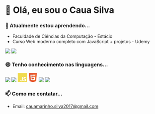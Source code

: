 # 👋 Olá, eu sou o Caua Silva

### 🌱 Atualmente estou aprendendo...
  - Faculdade de Ciências da Computação - Estácio
  - Curso Web moderno completo com JavaScript + projetos - Udemy
<p align="left">
  <img src="http://www.sinaprobahia.com.br/wp-content/uploads/2018/11/estacio-logo-faculdade-4.jpg" width="90">
  <img src="https://s.yimg.com/fz/api/res/1.2/qdZlffgyJdDSRlieIoERmQ--~C/YXBwaWQ9c3JjaGRkO2ZpPWZpdDtoPTI0MDtxPTgwO3c9MjQw/https://s.yimg.com/zb/imgv1/cae1d314-f778-3f0f-baae-a2af463c042f/t_500x300" width="30">
</p>

### 😄 Tenho conhecimento nas linguagens...
<p align="left">
  <img src="https://www.php.net/favicon.svg?v=2" width="30">
  <img src="https://camo.githubusercontent.com/2cde166000bd4271614ef8c0a7e435af8a087c05f4d5a36f1945663d363bd463/68747470733a2f2f63646e2e6a7364656c6976722e6e65742f67682f64657669636f6e732f64657669636f6e2f69636f6e732f6e6f64656a732f6e6f64656a732d6f726967696e616c2e737667" width="30">
  <img src="https://raw.githubusercontent.com/devicons/devicon/master/icons/javascript/javascript-plain.svg" width="30">
  <img src="https://raw.githubusercontent.com/devicons/devicon/master/icons/html5/html5-original.svg" width="30">
  <img src="https://camo.githubusercontent.com/0da944f181647261c840e34b20ed7e3ca44ddc150869c6ea550cf98d06c81a37/68747470733a2f2f63646e2e6a7364656c6976722e6e65742f67682f64657669636f6e732f64657669636f6e2f69636f6e732f637373332f637373332d6f726967696e616c2e737667" width="30">
  <img src="https://camo.githubusercontent.com/5e956ea0943b5a05092e94d7376582051e61fe84af215ad6e35334a2d61b658a/68747470733a2f2f63646e2e6a7364656c6976722e6e65742f67682f64657669636f6e732f64657669636f6e2f69636f6e732f6d7973716c2f6d7973716c2d6f726967696e616c2e737667" width="30">
</p>

### 📫 Como me contatar...
- Email: cauamarinho.silva2017@gmail.com
